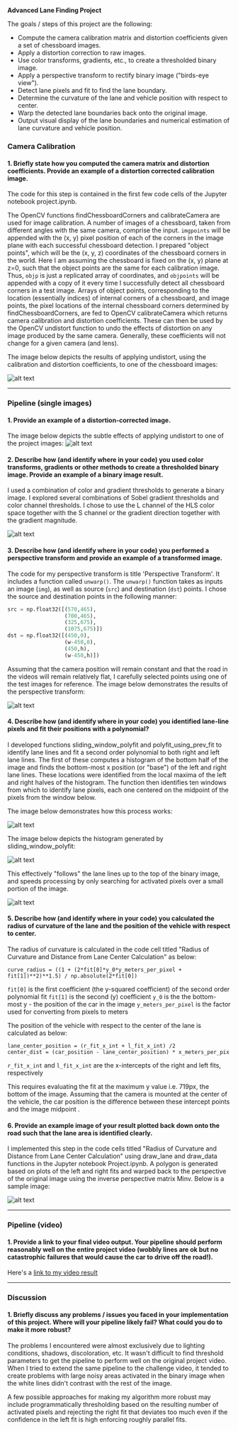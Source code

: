 **Advanced Lane Finding Project**

The goals / steps of this project are the following:

* Compute the camera calibration matrix and distortion coefficients given a set of chessboard images.
* Apply a distortion correction to raw images.
* Use color transforms, gradients, etc., to create a thresholded binary image.
* Apply a perspective transform to rectify binary image ("birds-eye view").
* Detect lane pixels and fit to find the lane boundary.
* Determine the curvature of the lane and vehicle position with respect to center.
* Warp the detected lane boundaries back onto the original image.
* Output visual display of the lane boundaries and numerical estimation of lane curvature and vehicle position.

[//]: # (Image References)

[undistort]: undistort.png
[undistort2]: undistort2.jpg
[unwarped]: unwarped.jpg
[perspective_transform]: perspective_transform.jpg
[polyfit]: polyfit.jpg
[histogram]: histogram.jpg
[search]: search.png
[drawlane]: drawlane.png


### Camera Calibration

#### 1. Briefly state how you computed the camera matrix and distortion coefficients. Provide an example of a distortion corrected calibration image.

The code for this step is contained in the first few code cells of the Jupyter notebook project.ipynb.  

The OpenCV functions findChessboardCorners and calibrateCamera are used for image calibration. A number of images of a chessboard, taken from different angles with the same camera, comprise the input. `imgpoints` will be appended with the (x, y) pixel position of each of the corners in the image plane with each successful chessboard detection.  I prepared "object points", which will be the (x, y, z) coordinates of the chessboard corners in the world. Here I am assuming the chessboard is fixed on the (x, y) plane at z=0, such that the object points are the same for each calibration image.  Thus, `objp` is just a replicated array of coordinates, and `objpoints` will be appended with a copy of it every time I successfully detect all chessboard corners in a test image.  Arrays of object points, corresponding to the location (essentially indices) of internal corners of a chessboard, and image points, the pixel locations of the internal chessboard corners determined by findChessboardCorners, are fed to OpenCV calibrateCamera which returns camera calibration and distortion coefficients. These can then be used by the OpenCV undistort function to undo the effects of distortion on any image produced by the same camera. Generally, these coefficients will not change for a given camera (and lens). 

The image below depicts the results of applying undistort, using the calibration and distortion coefficients, to one of the chessboard images:

![alt text][undistort]

---

### Pipeline (single images)

#### 1. Provide an example of a distortion-corrected image.

The image below depicts the subtle effects of applying undistort to one of the project images:
![alt text][undistort2]

#### 2. Describe how (and identify where in your code) you used color transforms, gradients or other methods to create a thresholded binary image.  Provide an example of a binary image result.

I used a combination of color and gradient thresholds to generate a binary image. I explored several combinations of Sobel gradient thresholds and color channel thresholds. I chose to use the L channel of the HLS color space together with the S channel or the gradient direction together with the gradient magnitude. 

![alt text][unwarped]

#### 3. Describe how (and identify where in your code) you performed a perspective transform and provide an example of a transformed image.

The code for my perspective transform is title 'Perspective Transform'. It includes a function called `unwarp()`.  The `unwarp()` function takes as inputs an image (`img`), as well as source (`src`) and destination (`dst`) points.  I chose the source and destination points in the following manner:

```python
src = np.float32([(570,465),
                  (700,465), 
                  (325,675), 
                  (1075,675)])
dst = np.float32([(450,0),
                  (w-450,0),
                  (450,h),
                  (w-450,h)])
```

Assuming that the camera position will remain constant and that the road in the videos will remain relatively flat, I carefully selected points using one of the test images for reference. The image below demonstrates the results of the perspective transform:

![alt text][perspective_transform]

#### 4. Describe how (and identify where in your code) you identified lane-line pixels and fit their positions with a polynomial?

I developed functions sliding_window_polyfit and polyfit_using_prev_fit to identify lane lines and fit a second order polynomial to both right and left lane lines. The first of these computes a histogram of the bottom half of the image and finds the bottom-most x position (or "base") of the left and right lane lines. These locations were identified from the local maxima of the left and right halves of the histogram. The function then identifies ten windows from which to identify lane pixels, each one centered on the midpoint of the pixels from the window below. 

The image below demonstrates how this process works:

![alt text][polyfit]

The image below depicts the histogram generated by sliding_window_polyfit:

![alt text][histogram]

This effectively "follows" the lane lines up to the top of the binary image, and speeds processing by only searching for activated pixels over a small portion of the image. 

![alt text][search]


#### 5. Describe how (and identify where in your code) you calculated the radius of curvature of the lane and the position of the vehicle with respect to center.

The radius of curvature is calculated in the code cell titled "Radius of Curvature and Distance from Lane Center Calculation" as below:

```
curve_radius = ((1 + (2*fit[0]*y_0*y_meters_per_pixel + fit[1])**2)**1.5) / np.absolute(2*fit[0])
```

`fit[0]` is the first coefficient (the y-squared coefficient) of the second order polynomial fit
`fit[1]` is the second (y) coefficient
`y_0` is the the bottom-most y - the position of the car in the image
`y_meters_per_pixel` is the factor used for converting from pixels to meters

The position of the vehicle with respect to the center of the lane is calculated as below:

```
lane_center_position = (r_fit_x_int + l_fit_x_int) /2
center_dist = (car_position - lane_center_position) * x_meters_per_pix
```

`r_fit_x_int` and `l_fit_x_int` are the x-intercepts of the right and left fits, respectively

This requires evaluating the fit at the maximum y value i.e. 719px, the bottom of the image. Assuming that the camera is mounted at the center of the vehicle, the car position is the difference between these intercept points and the image midpoint .

#### 6. Provide an example image of your result plotted back down onto the road such that the lane area is identified clearly.

I implemented this step in the code cells titled "Radius of Curvature and Distance from Lane Center Calculation" using draw_lane and draw_data functions in the Jupyter notebook Project.ipynb. A polygon is generated based on plots of the left and right fits and warped back to the perspective of the original image using the inverse perspective matrix Minv. Below is a sample image:

![alt text][drawlane]

---

### Pipeline (video)

#### 1. Provide a link to your final video output.  Your pipeline should perform reasonably well on the entire project video (wobbly lines are ok but no catastrophic failures that would cause the car to drive off the road!).

Here's a [link to my video result](project_video.mp4)

---

### Discussion

#### 1. Briefly discuss any problems / issues you faced in your implementation of this project.  Where will your pipeline likely fail?  What could you do to make it more robust?

The problems I encountered were almost exclusively due to lighting conditions, shadows, discoloration, etc. It wasn't difficult to find threshold parameters to get the pipeline to perform well on the original project video. When I tried to extend the same pipeline to the challenge video, it tended to create problems with large noisy areas activated in the binary image when the white lines didn't contrast with the rest of the image.

A few possible approaches for making my algorithm more robust may include programmatically thresholding based on the resulting number of activated pixels and rejecting the right fit that deviates too much even if the confidence in the left fit is high enforcing roughly parallel fits.
